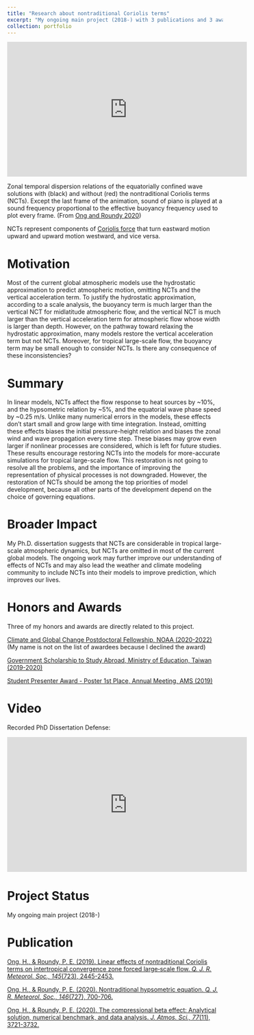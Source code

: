 ```yaml
---
title: "Research about nontraditional Coriolis terms"
excerpt: "My ongoing main project (2018-) with 3 publications and 3 awards<br/><img src='/images/Research1.png'>"
collection: portfolio
---
```


<iframe width="560" height="315" src="https://www.youtube.com/embed/1tqL_pgOkcs" frameborder="0" allow="accelerometer; autoplay; clipboard-write; encrypted-media; gyroscope; picture-in-picture" allowfullscreen></iframe>

Zonal temporal dispersion relations of the equatorially confined wave solutions with (black) and without (red) the nontraditional Coriolis terms (NCTs). Except the last frame of the animation, sound of piano is played at a sound frequency proportional to the effective buoyancy frequency used to plot every frame. (From [Ong and Roundy 2020](https://hingong.github.io/publication/2020-10-15-paper-title-number-4)) 

NCTs represent components of [Coriolis force](https://en.wikipedia.org/wiki/Coriolis_force#E%C3%B6tv%C3%B6s_effect) that turn eastward motion upward and upward motion westward, and vice versa.

Motivation
====

Most of the current global atmospheric models use the hydrostatic approximation to predict atmospheric motion, omitting NCTs and the vertical acceleration term. To justify the hydrostatic approximation, according to a scale analysis, the buoyancy term is much larger than the vertical NCT for midlatitude atmospheric flow, and the vertical NCT is much larger than the vertical acceleration term for atmospheric flow whose width is larger than depth. However, on the pathway toward relaxing the hydrostatic approximation, many models restore the vertical acceleration term but not NCTs. Moreover, for tropical large-scale flow, the buoyancy term may be small enough to consider NCTs. Is there any consequence of these inconsistencies?

Summary
====

In linear models, NCTs affect the flow response to heat sources by ~10%, and the hypsometric relation by ~5%, and the equatorial wave phase speed by ~0.25 m/s. Unlike many numerical errors in the models, these effects don’t start small and grow large with time integration. Instead, omitting these effects biases the initial pressure-height relation and biases the zonal wind and wave propagation every time step. These biases may grow even larger if nonlinear processes are considered, which is left for future studies. These results encourage restoring NCTs into the models for more-accurate simulations for tropical large-scale flow. This restoration is not going to resolve all the problems, and the importance of improving the representation of physical processes is not downgraded. However, the restoration of NCTs should be among the top priorities of model development, because all other parts of the development depend on the choice of governing equations.

Broader Impact
====

My Ph.D. dissertation suggests that NCTs are considerable in tropical large-scale atmospheric dynamics, but NCTs are omitted in most of the current global models. The ongoing work may further improve our understanding of effects of NCTs and may also lead the weather and climate modeling community to include NCTs into their models to improve prediction, which improves our lives.

Honors and Awards
====

Three of my honors and awards are directly related to this project.

[Climate and Global Change Postdoctoral Fellowship, NOAA (2020-2022)](https://cpaess.ucar.edu/cgc) (My name is not on the list of awardees because I declined the award)

[Government Scholarship to Study Abroad, Ministry of Education, Taiwan (2019-2020)](https://www.scholarship.moe.gov.tw/scholarship)

[Student Presenter Award - Poster 1st Place, Annual Meeting, AMS (2019)](https://ams.confex.com/ams/2019Annual/webprogram/alphabetical.html)

Video
====

Recorded PhD Dissertation Defense:

<iframe width="560" height="315" src="https://www.youtube.com/embed/0RKC-A_xAp4" frameborder="0" allow="accelerometer; autoplay; clipboard-write; encrypted-media; gyroscope; picture-in-picture" allowfullscreen></iframe>

Project Status
====

My ongoing main project (2018-)

Publication
====

[Ong, H., & Roundy, P. E. (2019). Linear effects of nontraditional Coriolis terms on intertropical convergence zone forced large‐scale flow. <i>Q. J. R. Meteorol. Soc., 145</i>(723), 2445-2453.](https://hingong.github.io/publication/2019-05-27-paper-title-number-2)

[Ong, H., & Roundy, P. E. (2020). Nontraditional hypsometric equation. <i>Q. J. R. Meteorol. Soc., 146</i>(727), 700-706.](https://hingong.github.io/publication/2019-11-19-paper-title-number-3)

[Ong, H., & Roundy, P. E. (2020). The compressional beta effect: Analytical solution, numerical benchmark, and data analysis. <i>J. Atmos. Sci., 77</i>(11), 3721-3732.](https://hingong.github.io/publication/2020-10-15-paper-title-number-4)
